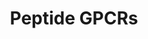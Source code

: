 ---
annotations:
- id: PW:0000125
  parent: signaling pathway
  type: Pathway Ontology
  value: G protein mediated signaling pathway
authors:
- Nsalomonis
- MaintBot
- M.Ramirez
- Ddigles
citedin:
- link: PMC7645421
- link: PMC7811506
- link: PMC3650681
description: ''
last-edited: 2013-10-17
organisms:
- Rattus norvegicus
redirect_from:
- /index.php/Pathway:WP131
- /instance/WP131
- /instance/WP131_rr71770
revision: r71770
schema-jsonld:
- '@context': https://schema.org/
  '@id': https://wikipathways.github.io/pathways/WP131.html
  '@type': Dataset
  creator:
    '@type': Organization
    name: WikiPathways
  description: ''
  keywords:
  - ATP8A1
  - Agtr1a
  - Agtr2
  - Avpr1a
  - Avpr1b
  - Avpr2
  - Bdkrb1
  - Bdkrb2
  - Brs3
  - C3ar1
  - CCR2
  - CXCR6
  - Cckar
  - Cckbr
  - Ccr1
  - Ccr10
  - Ccr3
  - Ccr4
  - Ccr5
  - Ccr6
  - Ccr7
  - Ccr8
  - Cx3cr1
  - Cxcr3
  - Cxcr4
  - Cxcr5
  - Ednra
  - Ednrb
  - Fpr1
  - Fpr2
  - Fpr3
  - Fshr
  - GALR1
  - Galr2
  - Galr3
  - Ghsr
  - Gnrhr
  - Grpr
  - Il8ra
  - Il8rb
  - Lhcgr
  - MC1R
  - Mc2r
  - Mc3r
  - Mc4r
  - Mc5r
  - NPY1R
  - NTSR2
  - Nmbr
  - Npy2r
  - Npy5r
  - Ntsr1
  - Oprd1
  - Oprk1
  - Oprl1
  - Oprm1
  - Oxtr
  - Ppyr1
  - Sstr1
  - Sstr2
  - Sstr3
  - Sstr4
  - Sstr5
  - TAC4
  - TACR2
  - Tacr1
  - Tacr3
  - Trhr
  - Tshr
  license: CC0
  name: Peptide GPCRs
seo: CreativeWork
title: Peptide GPCRs
wpid: WP131
---